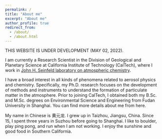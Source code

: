 ```yaml
---
permalink: /
title: "About me"
excerpt: "About me"
author_profile: true
redirect_from: 
  - /about/
  - /about.html
---
```


THIS WEBSITE IS UNDER DEVELOPMENT (MAY 02, 2022).

I am currently a Research Scientist in the Division of Geological and Planetary Science at California Institute of Technology (CalTech), where I work in [John H. Seinfeld laboratory on atmospheric chemistry](http://seinfeldlab.che.caltech.edu/).

I have a broad interest in all kinds of phenomena related to aerosol physics and chemistry. Specifically, my Ph.D. research focuses on the development of methods and instruments to understand the formation of particulate matter in the atmosphere. Prior to joining CalTech, I obtained both my B.Sc. and M.Sc. degrees on Environmental Science and Engineering from Fudan University in Shanghai. You can find more details about me from here.

My name in Chinese is 黄元龙. I grew up in Taizhou, Jiangsu, China. Since 15, I spent three years in Suzhou before going to Shanghai. I like to boulder, play ping pong, and run when I am not working. I enjoy the sunshine and good food in Southern California.
